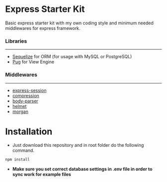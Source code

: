 # Express Starter Kit

Basic express starter kit with my own coding style and minimum needed
middlewares for express framework.

### Libraries
----------
- [Sequelize](https://github.com/sequelize/sequelize) for ORM (for usage with MySQL or PostgreSQL)
- [Pug](https://github.com/pugjs/pug) for View Engine

### Middlewares
----------

 - [express-session](https://github.com/expressjs/session)
 - [compression](https://github.com/expressjs/compression)
 - [body-parser](https://github.com/expressjs/body-parser)
 - [helmet](https://github.com/helmetjs/helmet)
 - [morgan](https://github.com/expressjs/morgan)

# Installation

- Just download this repository and in root folder do the following command.

```bash
npm install
```

- **Make sure you set correct database settings in .env file in order to sync work for example files**